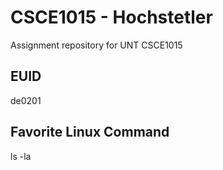 # CSCE1015 - Hochstetler
Assignment repository for UNT CSCE1015
## EUID
de0201
## Favorite Linux Command
ls -la
